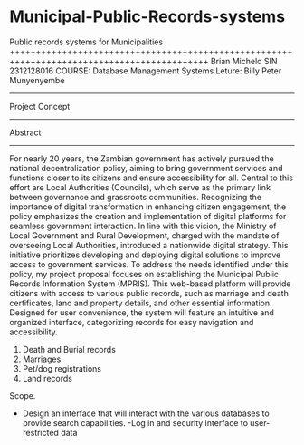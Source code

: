 # Municipal-Public-Records-systems
 Public records systems for Municipalities
 ++++++++++++++++++++++++++++++++++++++++++++++++++++++++++++++++++++++++++++++++++++++++++++
 Brian Michelo
 SIN 2312128016
 COURSE: Database Management Systems
 Leture: Billy Peter Munyenyembe
___________________________
 Project Concept
___________________________

Abstract
_________________________________________________________________________________________________________________________________________________________________
For nearly 20 years, the Zambian government has actively pursued the national decentralization policy, aiming to bring government services and functions closer to its citizens and ensure accessibility for all. Central to this effort are Local Authorities (Councils), which serve as the primary link between governance and grassroots communities. Recognizing the importance of digital transformation in enhancing citizen engagement, the policy emphasizes the creation and implementation of digital platforms for seamless government interaction.
In line with this vision, the Ministry of Local Government and Rural Development, charged with the mandate of overseeing Local Authorities, introduced a nationwide digital strategy. This initiative prioritizes developing and deploying digital solutions to improve access to government services.
To address the needs identified under this policy, my project proposal focuses on establishing the Municipal Public Records Information System (MPRIS). This web-based platform will provide citizens with access to various public records, such as marriage and death certificates, land and property details, and other essential information. Designed for user convenience, the system will feature an intuitive and organized interface, categorizing records for easy navigation and accessibility.


1. Death and Burial records
2. Marriages
3. Pet/dog registrations
4. Land records

Scope.

- Design an interface that will interact with the various databases to provide search capabilities.
-Log in and security interface to user-restricted data



